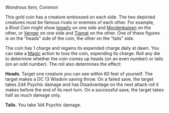 _Wondrous Item, Common_

This gold coin has a creature embossed on each side. The two depicted creatures must be famous rivals or enemies of each other. For example, a _Rival Coin_ might show [Iggwilv](https://www.dndbeyond.com/sources/dnd/dmg-2024/lore-glossary#Iggwilv) on one side and [Mordenkainen](https://www.dndbeyond.com/sources/dnd/dmg-2024/lore-glossary#Mordenkainen) on the other, or [Venger](https://www.dndbeyond.com/sources/dnd/dmg-2024/lore-glossary#Venger) on one side and [Tiamat](https://www.dndbeyond.com/sources/dnd/dmg-2024/lore-glossary#Tiamat) on the other. One of these figures is on the “heads” side of the coin, the other on the “tails” side.

The coin has 1 charge and regains its expended charge daily at dawn. You can take a [Magic](https://www.dndbeyond.com/sources/dnd/free-rules/rules-glossary#MagicAction) action to toss the coin, expending its charge. Roll any die to determine whether the coin comes up heads (on an even number) or tails (on an odd number). The roll also determines the effect:

**Heads.** Target one creature you can see within 60 feet of yourself. The target makes a DC 13 Wisdom saving throw. On a failed save, the target takes 2d4 Psychic damage and has Disadvantage on the next attack roll it makes before the end of its next turn. On a successful save, the target takes half as much damage only.

**Tails.** You take 1d4 Psychic damage.